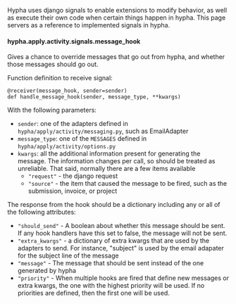 Hypha uses django signals to enable extensions to modify behavior, as well as execute their own code when certain things happen in hypha.  This page servers as a reference to implemented signals in hypha.

#### hypha.apply.activity.signals.message_hook

Gives a chance to override messages that go out from hypha, and whether those messages should go out.

Function definition to receive signal:

```
@receiver(message_hook, sender=sender)
def handle_message_hook(sender, message_type, **kwargs)
```

With the following parameters:

* `sender`: one of the adapters defined in `hypha/apply/activity/messaging.py`, such as EmailAdapter
* `message_type`: one of the `MESSAGES` defined in `hypha/apply/activity/options.py`
* `kwargs`: all the additional information present for generating the message.  The information changes per call, so should be treated as unreliable.  That said, normally there are a few items available
  * `"request"` - the django request
  * `"source"` - the item that caused the message to be fired, such as the submission, invoice, or project

The response from the hook should be a dictionary including any or all of the following attributes:

* `"should_send"` - A boolean about whether this message should be sent.  If any hook handlers have this set to false, the message will not be sent.
* `"extra_kwargs"` - a dictionary of extra kwargs that are used by the adapters to send.  For instance, "subject" is used by the email adapater for the subject line of the message
* `"message"` - The message that should be sent instead of the one generated by hypha
* `"priority"` - When multiple hooks are fired that define new messages or extra kwargs, the one with the highest priority will be used.  If no priorities are defined, then the first one will be used.
